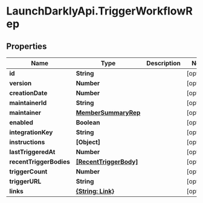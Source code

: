# LaunchDarklyApi.TriggerWorkflowRep

## Properties

Name | Type | Description | Notes
------------ | ------------- | ------------- | -------------
**id** | **String** |  | [optional] 
**version** | **Number** |  | [optional] 
**creationDate** | **Number** |  | [optional] 
**maintainerId** | **String** |  | [optional] 
**maintainer** | [**MemberSummaryRep**](MemberSummaryRep.md) |  | [optional] 
**enabled** | **Boolean** |  | [optional] 
**integrationKey** | **String** |  | [optional] 
**instructions** | **[Object]** |  | [optional] 
**lastTriggeredAt** | **Number** |  | [optional] 
**recentTriggerBodies** | [**[RecentTriggerBody]**](RecentTriggerBody.md) |  | [optional] 
**triggerCount** | **Number** |  | [optional] 
**triggerURL** | **String** |  | [optional] 
**links** | [**{String: Link}**](Link.md) |  | [optional] 


